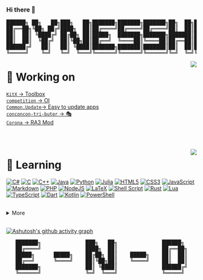 ### Hi there 👋

<pre align="center">
██████╗ ██╗   ██╗███╗   ██╗███████╗███████╗███████╗██╗  ██╗███████╗██╗  ██╗   ██╗
██╔══██╗╚██╗ ██╔╝████╗  ██║██╔════╝██╔════╝██╔════╝██║  ██║██╔════╝██║  ╚██╗ ██╔╝
██║  ██║ ╚████╔╝ ██╔██╗ ██║█████╗  ███████╗███████╗███████║█████╗  ██║   ╚████╔╝ 
██║  ██║  ╚██╔╝  ██║╚██╗██║██╔══╝  ╚════██║╚════██║██╔══██║██╔══╝  ██║    ╚██╔╝  
██████╔╝   ██║   ██║ ╚████║███████╗███████║███████║██║  ██║███████╗███████╗██║   
╚═════╝    ╚═╝   ╚═╝  ╚═══╝╚══════╝╚══════╝╚══════╝╚═╝  ╚═╝╚══════╝╚══════╝╚═╝   
</pre>

<!--[![Anurag's GitHub stats](https://github-readme-stats.vercel.app/api?username=Dynesshely)](https://github.com/anuraghazra/github-readme-stats)-->
<a href="https://github.com/anuraghazra/github-readme-stats">
  <img align="right" src="https://github-readme-stats-two-theta-93.vercel.app/api?username=Dynesshely&show_icons=true&theme=dracula&include_all_commits=true&count_private=true" />
</a>

# 🔭 Working on
[`KitX` -> Toolbox](https://github.com/Crequency/KitX)  
[`competition` -> OI](https://github.com/Dynesshely/competition)  
[`Common.Update`-> Easy to update apps](https://github.com/Crequency/Common.Update)  
[`conconcon-tri-buter` -> 🎭](https://github.com/Dynesshely/conconcon-tri-buter)  
[`Corona` -> RA3 Mod](https://github.com/RA3CoronaDevelopers)  

<br><br>

<a href="https://github.com/anuraghazra/github-readme-stats">
<img align="right" src="https://github-readme-stats-two-theta-93.vercel.app/api/top-langs/?username=Dynesshely&theme=dark&layout=compact&langs_count=10" />
</a>

# 🌱 Learning
[![C#](https://img.shields.io/badge/C%23-%23239120.svg?style=for-the-badge&logo=c-sharp&logoColor=white)](https://docs.microsoft.com/dotnet/csharp/)
[![C](https://img.shields.io/badge/c-%2300599C.svg?style=for-the-badge&logo=c&logoColor=white)](https://wikipedia.org/wiki/C_(programming_language))
[![C++](https://img.shields.io/badge/C++-%2300599C.svg?style=for-the-badge&logo=c%2B%2B&logoColor=white)](https://wikipedia.org/wiki/C%2B%2B)
[![Java](https://img.shields.io/badge/java-%23ED8B00.svg?style=for-the-badge&logo=java&logoColor=white)](https://www.java.com/)
[![Python](https://img.shields.io/badge/python-3670A0?style=for-the-badge&logo=python&logoColor=ffdd54)](https://www.python.org/)
[![Julia](https://img.shields.io/badge/-Julia-9558B2?style=for-the-badge&logo=julia&logoColor=white)](https://julialang.org/)
[![HTML5](https://img.shields.io/badge/HTML5-%23E34F26.svg?style=for-the-badge&logo=html5&logoColor=white)](https://www.w3.org/)
[![CSS3](https://img.shields.io/badge/CSS3-%231572B6.svg?style=for-the-badge&logo=css3&logoColor=white)](https://www.w3.org/)
[![JavaScript](https://img.shields.io/badge/JavaScript-%23323330.svg?style=for-the-badge&logo=javascript&logoColor=%23F7DF1E)](https://wikipedia.org/wiki/JavaScript)
[![Markdown](https://img.shields.io/badge/markdown-%23000000.svg?style=for-the-badge&logo=markdown&logoColor=white)](https://www.markdownguide.org/)
[![PHP](https://img.shields.io/badge/PHP-%23777BB4.svg?style=for-the-badge&logo=php&logoColor=white)](https://www.php.net/)
[![NodeJS](https://img.shields.io/badge/Node.js-6DA55F?style=for-the-badge&logo=node.js&logoColor=white)](https://nodejs.org/)
[![LaTeX](https://img.shields.io/badge/Latex-%23008080.svg?style=for-the-badge&logo=latex&logoColor=white)](https://www.latex-project.org/)
[![Shell Script](https://img.shields.io/badge/Shell_Script-%23121011.svg?style=for-the-badge&logo=gnu-bash&logoColor=white)](https://www.shellscript.sh/)
[![Rust](https://img.shields.io/badge/rust-%23000000.svg?style=for-the-badge&logo=rust&logoColor=white)](https://www.rust-lang.org/)
[![Lua](https://img.shields.io/badge/lua-%232C2D72.svg?style=for-the-badge&logo=lua&logoColor=white)](https://www.lua.org/)
[![TypeScript](https://img.shields.io/badge/typescript-%23007ACC.svg?style=for-the-badge&logo=typescript&logoColor=white)](https://www.typescriptlang.org/)
[![Dart](https://img.shields.io/badge/dart-%230175C2.svg?style=for-the-badge&logo=dart&logoColor=white)](https://dart.dev/)
[![Kotlin](https://img.shields.io/badge/kotlin-%237F52FF.svg?style=for-the-badge&logo=kotlin&logoColor=white)](https://kotlinlang.org/)
[![PowerShell](https://img.shields.io/badge/PowerShell-%235391FE.svg?style=for-the-badge&logo=powershell&logoColor=white)](https://github.com/PowerShell/PowerShell)

<br>

<details>
  
<summary>More</summary>
  
# 🍞 More
|  🥩 Used OS   | 👌 Used Tools/Apps/Services  |
|  ----  | ----  |
| [![Windows](https://img.shields.io/badge/Windows-0078D6?style=for-the-badge&logo=windows&logoColor=white)](https://www.microsoft.com/windows/) [![Ubuntu](https://img.shields.io/badge/Ubuntu-E95420?style=for-the-badge&logo=ubuntu&logoColor=white)](https://ubuntu.com/) [![Kali](https://img.shields.io/badge/Kali-268BEE?style=for-the-badge&logo=kalilinux&logoColor=white)](https://www.kali.org/) [![Mac OS](https://img.shields.io/badge/mac-000000?style=for-the-badge&logo=macos&logoColor=F0F0F0)](https://www.apple.com/macos/) [![IOS](https://img.shields.io/badge/iOS-000000?style=for-the-badge&logo=ios&logoColor=white)](https://www.apple.com/ios/) [![Android](https://img.shields.io/badge/Android-3DDC84?style=for-the-badge&logo=android&logoColor=white)](https://www.android.com/) [![Debian](https://img.shields.io/badge/Debian-D70A53?style=for-the-badge&logo=debian&logoColor=white)](https://www.debian.org/) [![Deepin](https://img.shields.io/badge/Deepin-007CFF?style=for-the-badge&logo=deepin&logoColor=white)](https://www.deepin.org/index/zh) [![Cent OS](https://img.shields.io/badge/cent-002260?style=for-the-badge&logo=centos&logoColor=F0F0F0)](https://www.centos.org/) [![Windows XP](https://img.shields.io/badge/xp-003399?style=for-the-badge&logo=windowsxp&logoColor=white)](https://wikipedia.org/wiki/Windows_XP) [![Windows 95](https://img.shields.io/badge/95-008484?style=for-the-badge&logo=windows95&logoColor=white)](https://en.wikipedia.org/wiki/Windows_95) [![Arch](https://img.shields.io/badge/Arch-1793D1?logo=arch-linux&logoColor=fff&style=for-the-badge)](https://archlinux.org/) | [![CMake](https://img.shields.io/badge/CMake-%23008FBA.svg?style=for-the-badge&logo=cmake&logoColor=white)](https://cmake.org/) [![Nginx](https://img.shields.io/badge/nginx-%23009639.svg?style=for-the-badge&logo=nginx&logoColor=white)](https://www.nginx.com/) [![Git](https://img.shields.io/badge/git-%23F05033.svg?style=for-the-badge&logo=git&logoColor=white)](https://git-scm.com/) [![MySQL](https://img.shields.io/badge/mysql-%2300f.svg?style=for-the-badge&logo=mysql&logoColor=white)](https://www.mysql.com/) [![Postgres](https://img.shields.io/badge/postgres-%23316192.svg?style=for-the-badge&logo=postgresql&logoColor=white)](https://www.postgresql.org/) [![Redis](https://img.shields.io/badge/redis-%23DD0031.svg?style=for-the-badge&logo=redis&logoColor=white)](https://redis.io/) [![MicrosoftSQLServer](https://img.shields.io/badge/SQL%20Sever-CC2927?style=for-the-badge&logo=microsoft%20sql%20server&logoColor=white)](https://www.microsoft.com/sql-server/) [![Edge](https://img.shields.io/badge/Edge-0078D7?style=for-the-badge&logo=Microsoft-edge&logoColor=white)](https://www.microsoft.com/edge) [![Google Chrome](https://img.shields.io/badge/Chrome-4285F4?style=for-the-badge&logo=GoogleChrome&logoColor=white)](https://www.google.com/chrome/) [![Firefox](https://img.shields.io/badge/Firefox-FF7139?style=for-the-badge&logo=Firefox-Browser&logoColor=white)](https://www.mozilla.org/firefox/) [![MongoDB](https://img.shields.io/badge/MongoDB-%234ea94b.svg?style=for-the-badge&logo=mongodb&logoColor=white)](https://www.mongodb.com/) [![SQLite](https://img.shields.io/badge/sqlite-%2307405e.svg?style=for-the-badge&logo=sqlite&logoColor=white)](https://www.sqlite.org/index.html) [![Azure](https://img.shields.io/badge/azure-%230072C6.svg?style=for-the-badge&logo=microsoftazure&logoColor=white)](https://azure.microsoft.com/) [![Cloudflare](https://img.shields.io/badge/Cloudflare-F38020?style=for-the-badge&logo=Cloudflare&logoColor=white)](https://www.cloudflare.com/) |

|  🖥️ IDEs / Editors I love | 📫 How to reach me |
|  ----  | ---- |
| [![Visual Studio](https://img.shields.io/badge/Visual%20Studio-5C2D91.svg?style=for-the-badge&logo=visual-studio&logoColor=white)](https://visualstudio.microsoft.com/) [![PyCharm](https://img.shields.io/badge/pycharm-143?style=for-the-badge&logo=pycharm&logoColor=black&color=black&labelColor=green)](https://www.jetbrains.com/pycharm/) [![Xcode](https://img.shields.io/badge/Xcode-007ACC?style=for-the-badge&logo=Xcode&logoColor=white)](https://developer.apple.com/xcode/) [![IntelliJ IDEA](https://img.shields.io/badge/IDEA-000000.svg?style=for-the-badge&logo=intellij-idea&logoColor=white)](https://www.jetbrains.com/idea/) [![Rider](https://img.shields.io/badge/Rider-000000.svg?style=for-the-badge&logo=Rider&logoColor=white&color=black&labelColor=crimson)](https://www.jetbrains.com/rider/) [![Eclipse](https://img.shields.io/badge/Eclipse-FE7A16.svg?style=for-the-badge&logo=Eclipse&logoColor=white)](https://www.eclipse.org/) [![PhpStorm](https://img.shields.io/badge/phpstorm-143?style=for-the-badge&logo=phpstorm&logoColor=black&color=black&labelColor=darkorchid)](https://www.jetbrains.com/phpstorm/) [![Android Studio](https://img.shields.io/badge/Android%20Studio-3DDC84.svg?style=for-the-badge&logo=android-studio&logoColor=white)](https://developer.android.com/studio) [![CLion](https://img.shields.io/badge/CLion-black?style=for-the-badge&logo=clion&logoColor=white)](https://www.jetbrains.com/clion/) [![GoLand](https://img.shields.io/badge/GoLand-0f0f0f?&style=for-the-badge&logo=goland&logoColor=white)](https://www.jetbrains.com/go/) [![Jupyter Notebook](https://img.shields.io/badge/jupyter-%23FA0F00.svg?style=for-the-badge&logo=jupyter&logoColor=white)](https://jupyter.org/) [![Sublime Text](https://img.shields.io/badge/sublime_text-%23575757.svg?style=for-the-badge&logo=sublime-text&logoColor=important)](https://www.sublimetext.com/) [![Vim](https://img.shields.io/badge/VIM-%2311AB00.svg?style=for-the-badge&logo=vim&logoColor=white)](https://www.vim.org/) [![Neovim](https://img.shields.io/badge/NeoVim-%2357A143.svg?&style=for-the-badge&logo=neovim&logoColor=white)](https://neovim.io/) [![Visual Studio Code](https://img.shields.io/badge/Visual%20Studio%20Code-0078d7.svg?style=for-the-badge&logo=visual-studio-code&logoColor=white)](https://code.visualstudio.com/) [![Obsidian](https://img.shields.io/badge/Obsidian-%23483699.svg?style=for-the-badge&logo=obsidian&logoColor=white)](https://obsidian.md/) | [![Gmail](https://img.shields.io/badge/dynesshely@gmail.com-D14836?style=for-the-badge&logo=gmail&logoColor=white)](mailto:dynesshely@gmail.com) [![Telegram](https://img.shields.io/badge/@Dynesshely-2CA5E0?style=for-the-badge&logo=telegram&logoColor=white)](https://t.me/Dynesshely) ![Discord](https://img.shields.io/badge/Dynesshely%234908-%237289DA.svg?style=for-the-badge&logo=discord&logoColor=white) [![Twitter](https://img.shields.io/badge/@CATROL18-%231DA1F2.svg?style=for-the-badge&logo=Twitter&logoColor=white)](https://twitter.com/CATROL18) [![Twitch](https://img.shields.io/badge/dynesshely-%239146FF.svg?style=for-the-badge&logo=Twitch&logoColor=white)](https://www.twitch.tv/dynesshely) [![GitHub](https://img.shields.io/badge/Dynesshely-%23121011.svg?style=for-the-badge&logo=github&logoColor=white)](https://github.com/Dynesshely) |
  
 </details>

<br>

[![Ashutosh's github activity graph](https://github-readme-activity-graph.cyclic.app/graph?username=Dynesshely&theme=react-dark)](https://github.com/ashutosh00710/github-readme-activity-graph)

<p align="center">
<pre align="center">
███████╗              ███╗   ██╗              ██████╗ 
██╔════╝              ████╗  ██║              ██╔══██╗
█████╗      █████╗    ██╔██╗ ██║    █████╗    ██║  ██║
██╔══╝      ╚════╝    ██║╚██╗██║    ╚════╝    ██║  ██║
███████╗              ██║ ╚████║              ██████╔╝
╚══════╝              ╚═╝  ╚═══╝              ╚═════╝ 
</pre>
</p>
